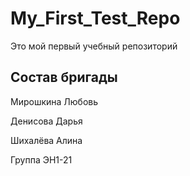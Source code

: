 # My_First_Test_Repo
Это мой первый учебный репозиторий

## Состав бригады

Мирошкина Любовь

Денисова Дарья

Шихалёва Алина

Группа ЭН1-21
